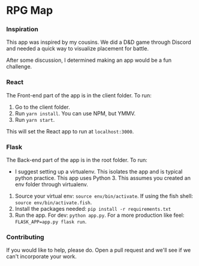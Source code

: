 # RPG Map
### Inspiration
This app was inspired by my cousins. We did a D&D game through Discord and needed a quick way to visualize placement for battle.

After some discussion, I determined making an app would be a fun challenge.

### React
The Front-end part of the app is in the client folder. To run:

1. Go to the client folder.
2. Run `yarn install`. You can use NPM, but YMMV.
3. Run `yarn start`.

This will set the React app to run at `localhost:3000`.

### Flask
The Back-end part of the app is in the root folder. To run:

* I suggest setting up a virtualenv. This isolates the app and is typical python practice. This app uses Python 3.
This assumes you created an env folder through virtualenv.

1. Source your virtual env: `source env/bin/activate`. If using the fish shell: `source env/bin/activate.fish`.
2. Install the packages needed: `pip install -r requirements.txt`
3. Run the app. For dev: `python app.py`. For a more production like feel: `FLASK_APP=app.py flask run`.

### Contributing
If you would like to help, please do. Open a pull request and we'll see if we can't incorporate your work.
